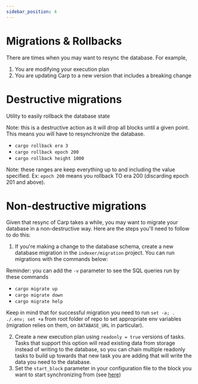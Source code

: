 ```yaml
---
sidebar_position: 4
---
```


# Migrations & Rollbacks

There are times when you may want to resync the database. For example,

1. You are modifying your execution plan
1. You are updating Carp to a new version that includes a breaking change

# Destructive migrations

Utility to easily rollback the database state

Note: this is a destructive action as it will drop all blocks until a given point. This means you will have to resynchronize the database.

- `cargo rollback era 3`
- `cargo rollback epoch 200`
- `cargo rollback height 1000`

Note: these ranges are keep everything up to and including the value specified. Ex: `epoch 200` means you rollback TO era 200 (discarding epoch 201 and above).

# Non-destructive migrations

Given that resync of Carp takes a while, you may want to migrate your database in a non-destructive way. Here are the steps you'll need to follow to do this:

1. If you're making a change to the database schema, create a new database migration in the `indexer/migration` project. You can run migrations with the commands below:

Reminder: you can add the `-v` parameter to see the SQL queries run by these commands

- `cargo migrate up`
- `cargo migrate down`
- `cargo migrate help`

Keep in mind that for successful migration you need to run `set -a; . ./.env; set +a` from root folder of repo to set appropriate env variables (migration relies on them, on `DATABASE_URL` in particular).

2. Create a new execution plan using `readonly = true` versions of tasks. Tasks that support this option will read existing data from storage instead of writing to the database, so you can chain multiple readonly tasks to build up towards that new task you are adding that will write the data you need to the database.
3. Set the `start_block` parameter in your configuration file to the block you want to start synchronizing from (see [here](./run.md))